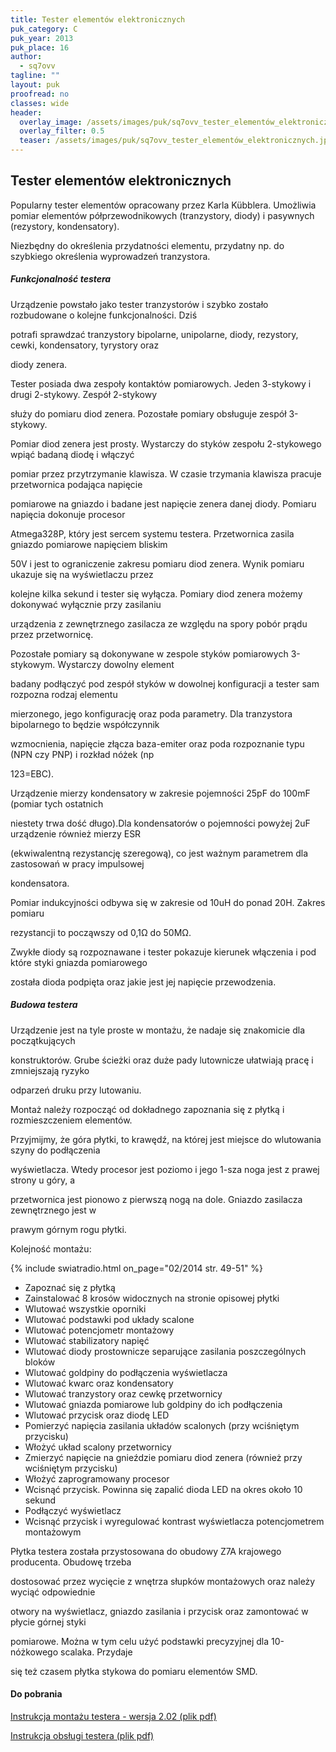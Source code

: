 ```yaml
---
title: Tester elementów elektronicznych
puk_category: C
puk_year: 2013
puk_place: 16
author: 
  - sq7ovv
tagline: ""
layout: puk
proofread: no
classes: wide
header:
  overlay_image: /assets/images/puk/sq7ovv_tester_elementów_elektronicznych.jpg
  overlay_filter: 0.5
  teaser: /assets/images/puk/sq7ovv_tester_elementów_elektronicznych.jpg
---
```






 







Tester elementów elektronicznych
--------------------------------





 Popularny tester elementów opracowany przez Karla Kübblera. Umożliwia pomiar elementów półprzewodnikowych (tranzystory, diody) i pasywnych (rezystory, kondensatory).

 Niezbędny do określenia przydatności elementu, przydatny np. do szybkiego określenia wyprowadzeń tranzystora.

 


##### Funkcjonalność testera




 Urządzenie powstało jako tester tranzystorów i szybko zostało rozbudowane o kolejne funkcjonalności. Dziś

 potrafi sprawdzać tranzystory bipolarne, unipolarne, diody, rezystory, cewki, kondensatory, tyrystory oraz

 diody zenera.






 Tester posiada dwa zespoły kontaktów pomiarowych. Jeden 3-stykowy i drugi 2-stykowy. Zespół 2-stykowy

 służy do pomiaru diod zenera. Pozostałe pomiary obsługuje zespół 3-stykowy.






 Pomiar diod zenera jest prosty. Wystarczy do styków zespołu 2-stykowego wpiąć badaną diodę i włączyć

 pomiar przez przytrzymanie klawisza. W czasie trzymania klawisza pracuje przetwornica podająca napięcie

 pomiarowe na gniazdo i badane jest napięcie zenera danej diody. Pomiaru napięcia dokonuje procesor

 Atmega328P, który jest sercem systemu testera. Przetwornica zasila gniazdo pomiarowe napięciem bliskim

 50V i jest to ograniczenie zakresu pomiaru diod zenera. Wynik pomiaru ukazuje się na wyświetlaczu przez

 kolejne kilka sekund i tester się wyłącza. Pomiary diod zenera możemy dokonywać wyłącznie przy zasilaniu

 urządzenia z zewnętrznego zasilacza ze względu na spory pobór prądu przez przetwornicę.






 Pozostałe pomiary są dokonywane w zespole styków pomiarowych 3-stykowym. Wystarczy dowolny element

 badany podłączyć pod zespół styków w dowolnej konfiguracji a tester sam rozpozna rodzaj elementu

 mierzonego, jego konfigurację oraz poda parametry. Dla tranzystora bipolarnego to będzie współczynnik

 wzmocnienia, napięcie złącza baza-emiter oraz poda rozpoznanie typu (NPN czy PNP) i rozkład nóżek (np

 123=EBC).






 Urządzenie mierzy kondensatory w zakresie pojemności 25pF do 100mF (pomiar tych ostatnich

 niestety trwa dość długo).Dla kondensatorów o pojemności powyżej 2uF urządzenie również mierzy ESR

 (ekwiwalentną rezystancję szeregową), co jest ważnym parametrem dla zastosowań w pracy impulsowej

 kondensatora.






 Pomiar indukcyjności odbywa się w zakresie od 10uH do ponad 20H. Zakres pomiaru

 rezystancji to począwszy od 0,1Ω do 50MΩ.






 Zwykłe diody są rozpoznawane i tester pokazuje kierunek włączenia i pod które styki gniazda pomiarowego

 została dioda podpięta oraz jakie jest jej napięcie przewodzenia.




##### Budowa testera




 Urządzenie jest na tyle proste w montażu, że nadaje się znakomicie dla początkujących

konstruktorów. Grube ścieżki oraz duże pady lutownicze ułatwiają pracę i zmniejszają ryzyko

odparzeń druku przy lutowaniu.






 Montaż należy rozpocząć od dokładnego zapoznania się z płytką i rozmieszczeniem elementów.

Przyjmijmy, że góra płytki, to krawędź, na której jest miejsce do wlutowania szyny do podłączenia

wyświetlacza. Wtedy procesor jest poziomo i jego 1-sza noga jest z prawej strony u góry, a

przetwornica jest pionowo z pierwszą nogą na dole. Gniazdo zasilacza zewnętrznego jest w

prawym górnym rogu płytki.






 Kolejność montażu:


{% include swiatradio.html on_page="02/2014 str. 49-51" %}
* Zapoznać się z płytką
* Zainstalować 8 krosów widocznych na stronie opisowej płytki
* Wlutować wszystkie oporniki
* Wlutować podstawki pod układy scalone
* Wlutować potencjometr montażowy
* Wlutować stabilizatory napięć
* Wlutować diody prostownicze separujące zasilania poszczególnych bloków
* Wlutować goldpiny do podłączenia wyświetlacza
* Wlutować kwarc oraz kondensatory
* Wlutować tranzystory oraz cewkę przetwornicy
* Wlutować gniazda pomiarowe lub goldpiny do ich podłączenia
* Wlutować przycisk oraz diodę LED
* Pomierzyć napięcia zasilania układów scalonych (przy wciśniętym przycisku)
* Włożyć układ scalony przetwornicy
* Zmierzyć napięcie na gnieździe pomiaru diod zenera (również przy wciśniętym przycisku)
* Włożyć zaprogramowany procesor
* Wcisnąć przycisk. Powinna się zapalić dioda LED na okres około 10 sekund
* Podłączyć wyświetlacz
* Wcisnąć przycisk i wyregulować kontrast wyświetlacza potencjometrem montażowym









 Płytka testera została przystosowana do obudowy Z7A krajowego producenta. Obudowę trzeba

dostosować przez wycięcie z wnętrza słupków montażowych oraz należy wyciąć odpowiednie

otwory na wyświetlacz, gniazdo zasilania i przycisk oraz zamontować w płycie górnej styki

pomiarowe. Można w tym celu użyć podstawki precyzyjnej dla 10-nóżkowego scalaka. Przydaje

się też czasem płytka stykowa do pomiaru elementów SMD.



 
#### Do pobrania

[Instrukcja montażu testera - wersja 2.02 (plik pdf)](/assets/bin/SQ7OVV_Tester-instrukcja-montazu-v.2.02.pdf)

[Instrukcja obsługi testera (plik pdf)](/assets/bin/SQ7OVV_TESTER-Manual.pdf)






 





 


